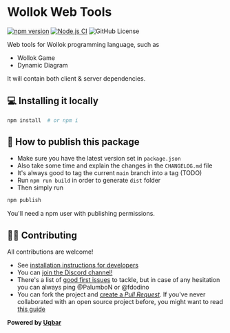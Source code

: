 # Wollok Web Tools

[![npm version](https://badge.fury.io/js/wollok-web-tools.svg)](https://badge.fury.io/js/wollok-web-tools) [![Node.js CI](https://github.com/uqbar-project/wollok-web-tools/actions/workflows/node.js.yml/badge.svg)](https://github.com/uqbar-project/wollok-web-tools/actions/workflows/node.js.yml) ![GitHub License](https://img.shields.io/github/license/uqbar-project/wollok-web-tools)

Web tools for Wollok programming language, such as

- Wollok Game
- Dynamic Diagram

It will contain both client & server dependencies.

## 💻 Installing it locally

```bash
npm install  # or npm i
```

## 🚀 How to publish this package

- Make sure you have the latest version set in `package.json`
- Also take some time and explain the changes in the `CHANGELOG.md` file
- It's always good to tag the current `main` branch into a tag (TODO)
- Run `npm run build` in order to generate `dist` folder
- Then simply run

```bash
npm publish
```

You'll need a npm user with publishing permissions.

## 👩‍💻 Contributing

All contributions are welcome!

- See [installation instructions for developers](https://uqbar-project.github.io/wollok-ts/pages/How-To-Contribute/Developer-environment.html)
- You can [join the Discord channel!](https://discord.gg/ZstgCPKEaa)
- There's a list of [good first issues](https://github.com/uqbar-project/wollok-web-tools/issues?q=is%3Aissue+is%3Aopen+label%3A%22good+first+issue%22) to tackle, but in case of any hesitation you can always ping @PalumboN or @fdodino
- You can fork the project and [create a *Pull Request*](https://help.github.com/articles/creating-a-pull-request-from-a-fork/). If you've never collaborated with an open source project before, you might want to read [this guide](https://akrabat.com/the-beginners-guide-to-contributing-to-a-github-project/)

__Powered by [Uqbar](https://uqbar.org/)__


